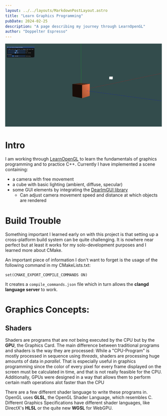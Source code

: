 ```yaml
---
layout: ../../layouts/MarkdownPostLayout.astro
title: "Learn Graphics Programming"
pubDate: 2024-02-25
description: "A page describing my journey through LearnOpenGL"
author: "Doppelter Espresso"
---
```


![OpenGL Project Screenshot](../../images/openGL.png)

# Intro

I am working through [LearnOpenGL](https://learnopengl.com) to learn the fundamentals of graphics programming and to practice C++. Currently I have implemented a scene containing:

- a camera with free movement
- a cube with basic lighting (ambient, diffuse, specular)
- some GUI elements by integrating the [DearImGUI library](https://github.com/ocornut/imgui)
  - Can adjust camera movement speed and distance at which objects are rendered

# Build Trouble

Something important I learned early on with this project is that setting up a cross-platform build system can be quite challenging.
It is nowhere near perfect but at least it works for my solo-development purposes and I learned more about CMake.

An important piece of information I don't want to forget is the usage of the following command in my CMakeLists.txt:

    set(CMAKE_EXPORT_COMPILE_COMMANDS ON)

It creates a `compile_commands.json` file which in turn allows the **clangd language server** to work.

# Graphics Concepts:

## Shaders

Shaders are programs that are _not_ being executed by the CPU but by the **GPU**, the Graphics Card. The main difference between traditional programs and shaders is the way they are processed: While a "CPU-Program" is mostly processed in sequence using _threads_, shaders are processing huge amounts of data in _parallel_.
That is especially useful in graphics programming since the color of every pixel for every frame displayed on the screen must be calculated in time, and that is not really feasible for the CPU.
Additionally, GPUs were designed in a way that allows them to perform certain math operations alot faster than the CPU

There are a few different shader language to write these programs in. OpenGL uses **GLSL**, the OpenGL Shader Language, which resembles C.
Different Graphics Specifications have different shader languages, like DirectX's **HLSL** or the quite new **WGSL** for WebGPU.
